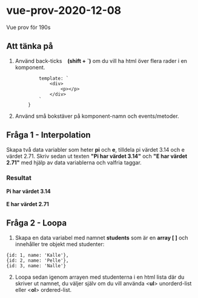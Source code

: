 # vue-prov-2020-12-08
Vue prov för 190s

## Att tänka på

1. Använd back-ticks **` ` (shift + `)** om du vill ha html över flera rader i en komponent.
```        var testcomponent = {
            template: `
                <div>
                    <p></p>
                </div>
            `
        }
```
2.	Använd små bokstäver på komponent-namn och events/metoder.

## Fråga 1 - Interpolation

Skapa två data variabler som heter **pi** och **e**, tilldela pi värdet 3.14 och e värdet 2.71.
Skriv sedan ut texten **"Pi har värdet 3.14"** och **"E har värdet 2.71"** med hjälp av data variablerna och valfria taggar.

### Resultat
**Pi har värdet 3.14**<br><br>
**E har värdet 2.71**<br>

## Fråga 2 - Loopa
1. Skapa en data variabel med namnet **students** som är en **array [ ]** och innehåller tre objekt med studenter:

```
{id: 1, name: 'Kalle'},
{id: 2, name: 'Pelle'},
{id: 3, name: 'Nalle'}
```

2. Loopa sedan igenom arrayen med studenterna i en html lista där du skriver ut namnet,
du väljer själv om du vill använda <**ul**> unorderd-list eller <**ol**> ordered-list.
